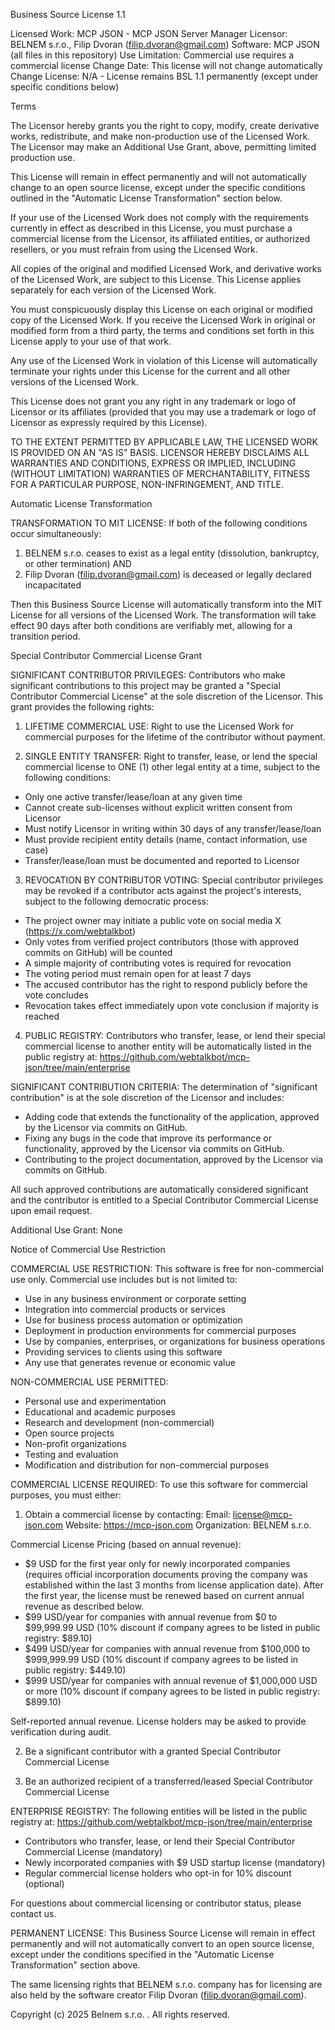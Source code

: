 Business Source License 1.1

Licensed Work:          MCP JSON - MCP JSON Server Manager
Licensor:               BELNEM s.r.o., Filip Dvoran (filip.dvoran@gmail.com)
Software:               MCP JSON (all files in this repository)
Use Limitation:         Commercial use requires a commercial license
Change Date:            This license will not change automatically
Change License:         N/A - License remains BSL 1.1 permanently (except under specific conditions below)

Terms

The Licensor hereby grants you the right to copy, modify, create derivative 
works, redistribute, and make non-production use of the Licensed Work. The 
Licensor may make an Additional Use Grant, above, permitting limited production use.

This License will remain in effect permanently and will not automatically 
change to an open source license, except under the specific conditions 
outlined in the "Automatic License Transformation" section below.

If your use of the Licensed Work does not comply with the requirements 
currently in effect as described in this License, you must purchase a 
commercial license from the Licensor, its affiliated entities, or authorized 
resellers, or you must refrain from using the Licensed Work.

All copies of the original and modified Licensed Work, and derivative works 
of the Licensed Work, are subject to this License. This License applies 
separately for each version of the Licensed Work.

You must conspicuously display this License on each original or modified copy 
of the Licensed Work. If you receive the Licensed Work in original or 
modified form from a third party, the terms and conditions set forth in this 
License apply to your use of that work.

Any use of the Licensed Work in violation of this License will automatically 
terminate your rights under this License for the current and all other 
versions of the Licensed Work.

This License does not grant you any right in any trademark or logo of 
Licensor or its affiliates (provided that you may use a trademark or logo of 
Licensor as expressly required by this License).

TO THE EXTENT PERMITTED BY APPLICABLE LAW, THE LICENSED WORK IS PROVIDED ON 
AN "AS IS" BASIS. LICENSOR HEREBY DISCLAIMS ALL WARRANTIES AND CONDITIONS, 
EXPRESS OR IMPLIED, INCLUDING (WITHOUT LIMITATION) WARRANTIES OF 
MERCHANTABILITY, FITNESS FOR A PARTICULAR PURPOSE, NON-INFRINGEMENT, AND 
TITLE.

Automatic License Transformation

TRANSFORMATION TO MIT LICENSE:
If both of the following conditions occur simultaneously:
1. BELNEM s.r.o. ceases to exist as a legal entity (dissolution, bankruptcy, or other termination)
AND
2. Filip Dvoran (filip.dvoran@gmail.com) is deceased or legally declared incapacitated

Then this Business Source License will automatically transform into the MIT License for all versions of the Licensed Work. The transformation will take effect 90 days after both conditions are verifiably met, allowing for a transition period.

Special Contributor Commercial License Grant

SIGNIFICANT CONTRIBUTOR PRIVILEGES:
Contributors who make significant contributions to this project may be granted 
a "Special Contributor Commercial License" at the sole discretion of the Licensor. 
This grant provides the following rights:

1. LIFETIME COMMERCIAL USE: Right to use the Licensed Work for commercial 
  purposes for the lifetime of the contributor without payment.

2. SINGLE ENTITY TRANSFER: Right to transfer, lease, or lend the special commercial 
  license to ONE (1) other legal entity at a time, subject to the following 
  conditions:
  - Only one active transfer/lease/loan at any given time
  - Cannot create sub-licenses without explicit written consent from Licensor
  - Must notify Licensor in writing within 30 days of any transfer/lease/loan
  - Must provide recipient entity details (name, contact information, use case)
  - Transfer/lease/loan must be documented and reported to Licensor

3. REVOCATION BY CONTRIBUTOR VOTING: Special contributor privileges may be revoked 
  if a contributor acts against the project's interests, subject to the following 
  democratic process:
  - The project owner may initiate a public vote on social media X (https://x.com/webtalkbot)
  - Only votes from verified project contributors (those with approved commits on GitHub) will be counted
  - A simple majority of contributing votes is required for revocation
  - The voting period must remain open for at least 7 days
  - The accused contributor has the right to respond publicly before the vote concludes
  - Revocation takes effect immediately upon vote conclusion if majority is reached

4. PUBLIC REGISTRY: Contributors who transfer, lease, or lend their special commercial 
  license to another entity will be automatically listed in the public registry at:
  https://github.com/webtalkbot/mcp-json/tree/main/enterprise

SIGNIFICANT CONTRIBUTION CRITERIA:
The determination of "significant contribution" is at the sole discretion of 
the Licensor and includes:
- Adding code that extends the functionality of the application, approved by the Licensor via commits on GitHub.
- Fixing any bugs in the code that improve its performance or functionality, approved by the Licensor via commits on GitHub.
- Contributing to the project documentation, approved by the Licensor via commits on GitHub.

All such approved contributions are automatically considered significant and the contributor is entitled to a Special Contributor Commercial License upon email request.

Additional Use Grant: None

Notice of Commercial Use Restriction

COMMERCIAL USE RESTRICTION:
This software is free for non-commercial use only. Commercial use includes 
but is not limited to:
- Use in any business environment or corporate setting
- Integration into commercial products or services  
- Use for business process automation or optimization
- Deployment in production environments for commercial purposes
- Use by companies, enterprises, or organizations for business operations
- Providing services to clients using this software
- Any use that generates revenue or economic value

NON-COMMERCIAL USE PERMITTED:
- Personal use and experimentation
- Educational and academic purposes
- Research and development (non-commercial)
- Open source projects
- Non-profit organizations
- Testing and evaluation
- Modification and distribution for non-commercial purposes

COMMERCIAL LICENSE REQUIRED:
To use this software for commercial purposes, you must either:
1. Obtain a commercial license by contacting:
  Email: license@mcp-json.com
  Website: https://mcp-json.com
  Organization: BELNEM s.r.o.

  Commercial License Pricing (based on annual revenue):
  - $9 USD for the first year only for newly incorporated companies (requires official incorporation documents proving the company was established within the last 3 months from license application date). After the first year, the license must be renewed based on current annual revenue as described below.
  - $99 USD/year for companies with annual revenue from $0 to $99,999.99 USD (10% discount if company agrees to be listed in public registry: $89.10)
  - $499 USD/year for companies with annual revenue from $100,000 to $999,999.99 USD (10% discount if company agrees to be listed in public registry: $449.10)
  - $999 USD/year for companies with annual revenue of $1,000,000 USD or more (10% discount if company agrees to be listed in public registry: $899.10)
  
  Self-reported annual revenue. License holders may be asked to provide 
  verification during audit.

2. Be a significant contributor with a granted Special Contributor Commercial License

3. Be an authorized recipient of a transferred/leased Special Contributor Commercial License

ENTERPRISE REGISTRY:
The following entities will be listed in the public registry at:
https://github.com/webtalkbot/mcp-json/tree/main/enterprise

- Contributors who transfer, lease, or lend their Special Contributor Commercial License (mandatory)
- Newly incorporated companies with $9 USD startup license (mandatory)
- Regular commercial license holders who opt-in for 10% discount (optional)

For questions about commercial licensing or contributor status, please contact us.

PERMANENT LICENSE:
This Business Source License will remain in effect permanently and will not 
automatically convert to an open source license, except under the conditions 
specified in the "Automatic License Transformation" section above.

The same licensing rights that BELNEM s.r.o. company has for licensing are also held by the software creator Filip Dvoran (filip.dvoran@gmail.com).

Copyright (c) 2025 Belnem s.r.o. . All rights reserved.